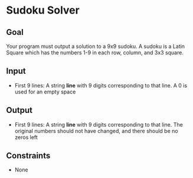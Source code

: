 # Sudoku Solver

## Goal

Your program must output a solution to a 9x9 sudoku. A sudoku is a Latin Square
which has the numbers 1-9 in each row, column, and 3x3 square.

## Input

-   First 9 lines: A string **line** with 9 digits corresponding to that line. A
    0 is used for an empty space

## Output

-   First 9 lines: A string **line** with 9 digits corresponding to that line.
    The original numbers should not have changed, and there should be no zeros
    left

## Constraints

-   None
